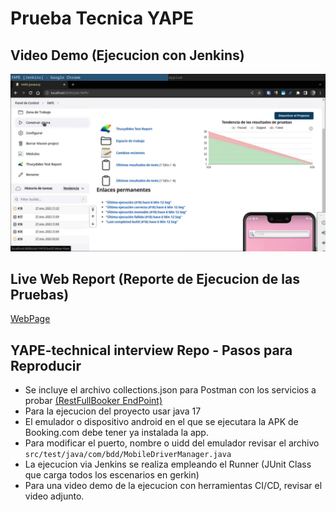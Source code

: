 # Prueba Tecnica YAPE

## Video Demo (Ejecucion con Jenkins)

[![Watch the video](./miniature-YTB.jpg)](https://youtu.be/zOlobbafeEg)

## Live Web Report (Reporte de Ejecucion de las Pruebas)

[WebPage](https://jahirmedinacs.github.io/YAPE-technical-interview/)



## YAPE-technical interview Repo - Pasos para Reproducir

- Se incluye el archivo collections.json para Postman con los servicios a probar [(RestFullBooker EndPoint)](https://raw.githubusercontent.com/jahirmedinacs/YAPE-technical-interview/main/Coleccion%20-%20Yape%20-%20RestfulBooker.postman_collection.json)
- Para la ejecucion del proyecto usar java 17
- El emulador o dispositivo android en el que se ejecutara la APK de Booking.com debe tener ya instalada la app.
- Para modificar el puerto, nombre o uidd del emulador revisar el archivo ```src/test/java/com/bdd/MobileDriverManager.java```
- La ejecucion via Jenkins se realiza empleando el Runner (JUnit Class que carga todos los escenarios en gerkin)
- Para una video demo de la ejecucion con herramientas CI/CD, revisar el video adjunto.

